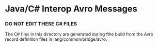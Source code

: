 ﻿# Java/C# Interop Avro Messages

### DO NOT EDIT THESE C# FILES

The C# files in this directory are generated during fthe build from the Avro
record definition files in lang/common/bridge/avro.

